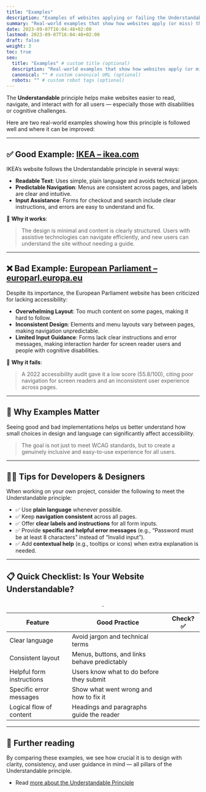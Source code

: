 ```yaml
---
title: "Examples"
description: "Examples of websites applying or failing the Understandable accessibility principle."
summary: "Real-world examples that show how websites apply (or miss) the Understandable principle."
date: 2023-09-07T16:04:48+02:00
lastmod: 2023-09-07T16:04:48+02:00
draft: false
weight: 3
toc: true
seo:
  title: "Examples" # custom title (optional)
  description: "Real-world examples that show how websites apply (or miss) the Understandable principle." # custom description (recommended)
  canonical: "" # custom canonical URL (optional)
  robots: "" # custom robot tags (optional)
---
```


The **Understandable** principle helps make websites easier to read, navigate, and interact with for all users — especially those with disabilities or cognitive challenges.

Here are two real-world examples showing how this principle is followed well and where it can be improved:

---

## ✅ Good Example: [IKEA – ikea.com](https://www.ikea.com/)

IKEA’s website follows the Understandable principle in several ways:

- **Readable Text**: Uses simple, plain language and avoids technical jargon.
- **Predictable Navigation**: Menus are consistent across pages, and labels are clear and intuitive.
- **Input Assistance**: Forms for checkout and search include clear instructions, and errors are easy to understand and fix.

📌 **Why it works**:
> The design is minimal and content is clearly structured. Users with assistive technologies can navigate efficiently, and new users can understand the site without needing a guide.

---

## ❌ Bad Example: [European Parliament – europarl.europa.eu](https://www.europarl.europa.eu/portal/en)

Despite its importance, the European Parliament website has been criticized for lacking accessibility:

- **Overwhelming Layout**: Too much content on some pages, making it hard to follow.
- **Inconsistent Design**: Elements and menu layouts vary between pages, making navigation unpredictable.
- **Limited Input Guidance**: Forms lack clear instructions and error messages, making interaction harder for screen reader users and people with cognitive disabilities.

📌 **Why it fails**:
> A 2022 accessibility audit gave it a low score (55.8/100), citing poor navigation for screen readers and an inconsistent user experience across pages.

---

## 🧠 Why Examples Matter

Seeing good and bad implementations helps us better understand how small choices in design and language can significantly affect accessibility.

> The goal is not just to meet WCAG standards, but to create a genuinely inclusive and easy-to-use experience for all users.

---

## 👨‍💻 Tips for Developers & Designers

When working on your own project, consider the following to meet the Understandable principle:

- ✅ Use **plain language** whenever possible.
- ✅ Keep **navigation consistent** across all pages.
- ✅ Offer **clear labels and instructions** for all form inputs.
- ✅ Provide **specific and helpful error messages** (e.g., “Password must be at least 8 characters” instead of “Invalid input”).
- ✅ Add **contextual help** (e.g., tooltips or icons) when extra explanation is needed.

---

## 📋 Quick Checklist: Is Your Website Understandable?

<table>
  <caption> . </caption>
  <thead>
    <tr>
      <th>Feature</th>
      <th>Good Practice</th>
      <th>Check? ✅</th>
    </tr>
  </thead>
  <tbody>
    <tr>
      <td>Clear language</td>
      <td>Avoid jargon and technical terms</td>
      <td></td>
    </tr>
    <tr>
      <td>Consistent layout</td>
      <td>Menus, buttons, and links behave predictably</td>
      <td></td>
    </tr>
    <tr>
      <td>Helpful form instructions</td>
      <td>Users know what to do before they submit</td>
      <td></td>
    </tr>
    <tr>
      <td>Specific error messages</td>
      <td>Show what went wrong and how to fix it</td>
      <td></td>
    </tr>
    <tr>
      <td>Logical flow of content</td>
      <td>Headings and paragraphs guide the reader</td>
      <td></td>
    </tr>
  </tbody>
</table>

---

## 📖 Further reading

By comparing these examples, we see how crucial it is to design with clarity, consistency, and user guidance in mind — all pillars of the Understandable principle.

- Read [more about the Understandable Principle](https://www.w3.org/WAI/WCAG22/quickref/?versions=2.2&showtechniques=312%2C315#principle3)
  
